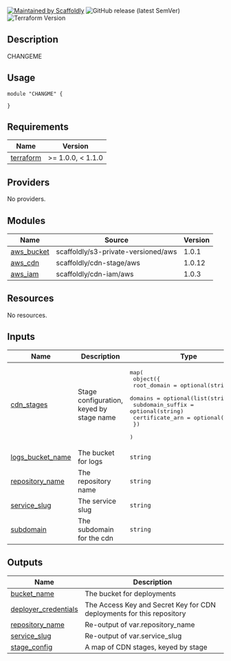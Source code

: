 [![Maintained by Scaffoldly](https://img.shields.io/badge/maintained%20by-scaffoldly-blueviolet)](https://github.com/scaffoldly)
![GitHub release (latest SemVer)](https://img.shields.io/github/v/release/scaffoldly/CHANGEME)
![Terraform Version](https://img.shields.io/badge/tf-%3E%3D1.0.4-blue.svg)

## Description

CHANGEME

## Usage

```hcl
module "CHANGME" {

}
```

<!-- BEGIN_TF_DOCS -->
## Requirements

| Name | Version |
|------|---------|
| <a name="requirement_terraform"></a> [terraform](#requirement\_terraform) | >= 1.0.0, < 1.1.0 |

## Providers

No providers.

## Modules

| Name | Source | Version |
|------|--------|---------|
| <a name="module_aws_bucket"></a> [aws\_bucket](#module\_aws\_bucket) | scaffoldly/s3-private-versioned/aws | 1.0.1 |
| <a name="module_aws_cdn"></a> [aws\_cdn](#module\_aws\_cdn) | scaffoldly/cdn-stage/aws | 1.0.12 |
| <a name="module_aws_iam"></a> [aws\_iam](#module\_aws\_iam) | scaffoldly/cdn-iam/aws | 1.0.3 |

## Resources

No resources.

## Inputs

| Name | Description | Type | Default | Required |
|------|-------------|------|---------|:--------:|
| <a name="input_cdn_stages"></a> [cdn\_stages](#input\_cdn\_stages) | Stage configuration, keyed by stage name | <pre>map(<br>    object({<br>      root_domain      = optional(string)<br>      domains          = optional(list(string))<br>      subdomain_suffix = optional(string)<br>      certificate_arn  = optional(string)<br>    })<br>  )</pre> | n/a | yes |
| <a name="input_logs_bucket_name"></a> [logs\_bucket\_name](#input\_logs\_bucket\_name) | The bucket for logs | `string` | n/a | yes |
| <a name="input_repository_name"></a> [repository\_name](#input\_repository\_name) | The repository name | `string` | n/a | yes |
| <a name="input_service_slug"></a> [service\_slug](#input\_service\_slug) | The service slug | `string` | n/a | yes |
| <a name="input_subdomain"></a> [subdomain](#input\_subdomain) | The subdomain for the cdn | `string` | `""` | no |

## Outputs

| Name | Description |
|------|-------------|
| <a name="output_bucket_name"></a> [bucket\_name](#output\_bucket\_name) | The bucket for deployments |
| <a name="output_deployer_credentials"></a> [deployer\_credentials](#output\_deployer\_credentials) | The Access Key and Secret Key for CDN deployments for this repository |
| <a name="output_repository_name"></a> [repository\_name](#output\_repository\_name) | Re-output of var.repository\_name |
| <a name="output_service_slug"></a> [service\_slug](#output\_service\_slug) | Re-output of var.service\_slug |
| <a name="output_stage_config"></a> [stage\_config](#output\_stage\_config) | A map of CDN stages, keyed by stage |
<!-- END_TF_DOCS -->
